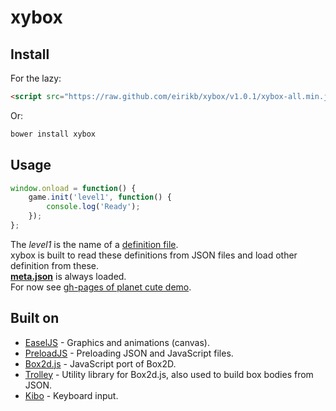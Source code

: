 # xybox

## Install

For the lazy:

```HTML
<script src="https://raw.github.com/eirikb/xybox/v1.0.1/xybox-all.min.js"></script>
```

Or:

```Bash
bower install xybox
```

## Usage

```JavaScript
window.onload = function() {
    game.init('level1', function() {
        console.log('Ready');
    });
};
```

The *level1* is the name of a [definition file](https://github.com/eirikb/xybox/blob/gh-pages/demos/planet-cute/levels/level-1.json).  
xybox is built to read these definitions from JSON files and load other definition from these.  
**[meta.json](https://github.com/eirikb/xybox/blob/gh-pages/demos/planet-cute/meta.json)** is always loaded.  
For now see [gh-pages of planet cute demo](https://github.com/eirikb/xybox/tree/gh-pages/demos/planet-cute).

## Built on

*  [EaselJS](https://github.com/CreateJS/EaselJS) - Graphics and animations (canvas).
*  [PreloadJS](https://github.com/CreateJS/PreloadJS) - Preloading JSON and JavaScript files.
*  [Box2d.js](https://github.com/HBehrens/box2d.js) - JavaScript port of Box2D.
*  [Trolley](https://github.com/eirikb/trolley) - Utility library for Box2d.js, also used to build box bodies from JSON.
*  [Kibo](https://github.com/marquete/kibo) - Keyboard input.
